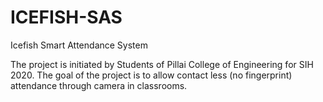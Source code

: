 # ICEFISH-SAS

Icefish Smart Attendance System

The project is initiated by Students of Pillai College of Engineering for SIH 2020.
The goal of the project is to allow contact less (no fingerprint) attendance through camera in classrooms.



